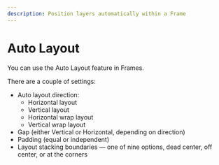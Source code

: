 ```yaml
---
description: Position layers automatically within a Frame
---
```


# Auto Layout

You can use the Auto Layout feature in Frames.

There are a couple of settings:

* Auto layout direction:
  * Horizontal layout
  * Vertical layout
  * Horizontal wrap layout
  * Vertical wrap layout
* Gap (either Vertical or Horizontal, depending on direction)
* Padding (equal or independent)
* Layout stacking boundaries — one of nine options, dead center, off center, or at the corners

